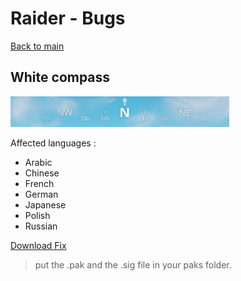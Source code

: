 # Raider - Bugs

[Back to main](../README.md)

## White compass

<img src="../assets/WhiteCompass.png" width="350">

Affected languages :
- Arabic
- Chinese
- French
- German
- Japanese
- Polish
- Russian

[Download Fix](https://cdn.discordapp.com/attachments/987689074628374551/989872254642974780/CompassFix.zip)
> put the .pak and the .sig file in your paks folder.